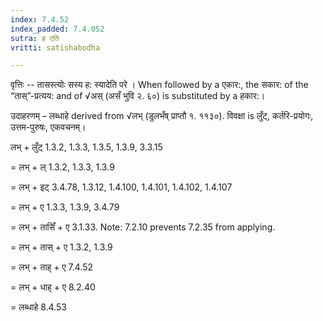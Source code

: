 ```yaml
---
index: 7.4.52
index_padded: 7.4.052
sutra: ह एति
vritti: satishabodha

---
```

वृत्तिः -- तासस्त्योः सस्य ह: स्यादेति परे । When followed by a एकार:, the सकार: of the “तास्”-प्रत्यय: and of √अस् (असँ भुवि २. ६०) is substituted by a हकार:।


उदाहरणम् – लब्धाहे derived from √लभ् (डुलभँष् प्राप्तौ १. ११३०). विवक्षा is लुँट्, कर्तरि-प्रयोगः, उत्तम-पुरुषः, एकवचनम्।


लभ् + लुँट् 1.3.2, 1.3.3, 1.3.5, 1.3.9, 3.3.15 

= लभ् + ल् 1.3.2, 1.3.3, 1.3.9 

= लभ् + इट् 3.4.78, 1.3.12, 1.4.100, 1.4.101, 1.4.102, 1.4.107 

= लभ् + ए 1.3.3, 1.3.9, 3.4.79 

= लभ् + तासिँ + ए 3.1.33. Note: 7.2.10 prevents 7.2.35 from applying. 

= लभ् + तास् + ए 1.3.2, 1.3.9 

= लभ् + ताह् + ए 7.4.52 

= लभ् + धाह् + ए 8.2.40 

= लब्धाहे 8.4.53
